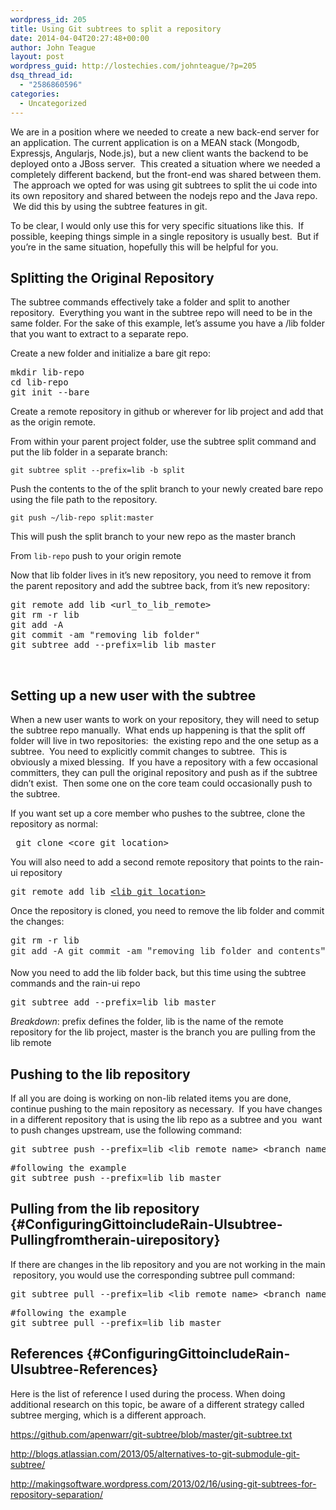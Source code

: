 ```yaml
---
wordpress_id: 205
title: Using Git subtrees to split a repository
date: 2014-04-04T20:27:48+00:00
author: John Teague
layout: post
wordpress_guid: http://lostechies.com/johnteague/?p=205
dsq_thread_id:
  - "2586860596"
categories:
  - Uncategorized
---
```

We are in a position where we needed to create a new back-end server for an application. The current application is on a MEAN stack (Mongodb, Expressjs, Angularjs, Node.js), but a new client wants the backend to be deployed onto a JBoss server.  This created a situation where we needed a completely different backend, but the front-end was shared between them.  The approach we opted for was using git subtrees to split the ui code into its own repository and shared between the nodejs repo and the Java repo.  We did this by using the subtree features in git.

To be clear, I would only use this for very specific situations like this.  If possible, keeping things simple in a single repository is usually best.  But if you&#8217;re in the same situation, hopefully this will be helpful for you.

## Splitting the Original Repository

The subtree commands effectively take a folder and split to another repository.  Everything you want in the subtree repo will need to be in the same folder. For the sake of this example, let&#8217;s assume you have a /lib folder that you want to extract to a separate repo.

Create a new folder and initialize a bare git repo:

<pre>mkdir lib-repo
cd lib-repo
git init --bare</pre>

Create a remote repository in github or wherever for lib project and add that as the origin remote.

From within your parent project folder, use the subtree split command and put the lib folder in a separate branch:

    git subtree split --prefix=lib -b split

Push the contents to the of the split branch to your newly created bare repo using the file path to the repository.

    git push ~/lib-repo split:master

This will push the split branch to your new repo as the master branch

From `lib-repo` push to your origin remote

Now that lib folder lives in it&#8217;s new repository, you need to remove it from the parent repository and add the subtree back, from it&#8217;s new repository:

<pre>git remote add lib &lt;url_to_lib_remote&gt;
git rm -r lib
git add -A
git commit -am "removing lib folder"
git subtree add --prefix=lib lib master</pre>

&nbsp;

## Setting up a new user with the subtree

When a new user wants to work on your repository, they will need to setup the subtree repo manually.  What ends up happening is that the split off folder will live in two repositories:  the existing repo and the one setup as a subtree.  You need to explicitly commit changes to subtree.  This is obviously a mixed blessing.  If you have a repository with a few occasional committers, they can pull the original repository and push as if the subtree didn&#8217;t exist.  Then some one on the core team could occasionally push to the subtree.

If you want set up a core member who pushes to the subtree, clone the repository as normal:

<pre> git clone &lt;core_git_location&gt;</pre>

You will also need to add a second remote repository that points to the rain-ui repository

<pre>git remote add lib <span style="text-decoration: underline;">&lt;lib_git_location&gt;</span></pre>

Once the repository is cloned, you need to remove the lib folder and commit the changes:

<pre>git rm -r lib
<span style="color: #222222; font-family: 'Courier 10 Pitch', Courier, monospace; line-height: 21px;">git add -A </span><span style="color: #222222; font-family: 'Courier 10 Pitch', Courier, monospace; line-height: 21px;">git commit -am "removing lib folder and contents"</span></pre>

Now you need to add the lib folder back, but this time using the subtree commands and the rain-ui repo

<pre>git subtree add --prefix=lib lib master</pre>

_Breakdown_: prefix defines the folder, lib is the name of the remote repository for the lib project, master is the branch you are pulling from the lib remote

## Pushing to the lib repository

If all you are doing is working on non-lib related items you are done, continue pushing to the main repository as necessary.  If you have changes in a different repository that is using the lib repo as a subtree and you  want to push changes upstream, use the following command:

<pre>git subtree push --prefix=lib &lt;lib remote name&gt; &lt;branch name&gt;</pre>

<pre>#following the example 
git subtree push --prefix=lib lib master</pre>

## Pulling from the lib repository {#ConfiguringGittoincludeRain-UIsubtree-Pullingfromtherain-uirepository}

If there are changes in the lib repository and you are not working in the main  repository, you would use the corresponding subtree pull command:

<pre>git subtree pull --prefix=lib &lt;lib remote name&gt; &lt;branch name&gt;</pre>

<pre>#following the example 
git subtree pull --prefix=lib lib master</pre>

## References {#ConfiguringGittoincludeRain-UIsubtree-References}

Here is the list of reference I used during the process. When doing additional research on this topic, be aware of a different strategy called subtree merging, which is a different approach.

<a href="https://github.com/apenwarr/git-subtree/blob/master/git-subtree.txt" rel="nofollow">https://github.com/apenwarr/git-subtree/blob/master/git-subtree.txt</a>

<a href="http://blogs.atlassian.com/2013/05/alternatives-to-git-submodule-git-subtree/" rel="nofollow">http://blogs.atlassian.com/2013/05/alternatives-to-git-submodule-git-subtree/</a>

<a href="http://makingsoftware.wordpress.com/2013/02/16/using-git-subtrees-for-repository-separation/" rel="nofollow">http://makingsoftware.wordpress.com/2013/02/16/using-git-subtrees-for-repository-separation/</a>